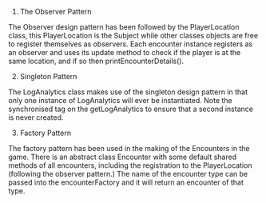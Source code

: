
1) The Observer Pattern

The Observer design pattern has been followed by the PlayerLocation 
class, this PlayerLocation is the Subject while other classes objects
are free to register themselves as observers. Each encounter instance 
registers as an observer and uses its update method to check if the
player is at the same location, and if so then printEncounterDetails().

2) Singleton Pattern

The LogAnalytics class makes use of the singleton design pattern in
that only one instance of LogAnalytics will ever be instantiated.
Note the synchronised tag on the getLogAnalytics to ensure that a second
instance is never created.

3) Factory Pattern

The factory pattern has been used in the making of the Encounters in the game. 
There is an abstract class Encounter with some default shared methods of all 
encounters, including
the registration to the PlayerLocation (following the observer pattern.) 
The name of the encounter type can be passed into the encounterFactory and 
it will return an encounter of that type.